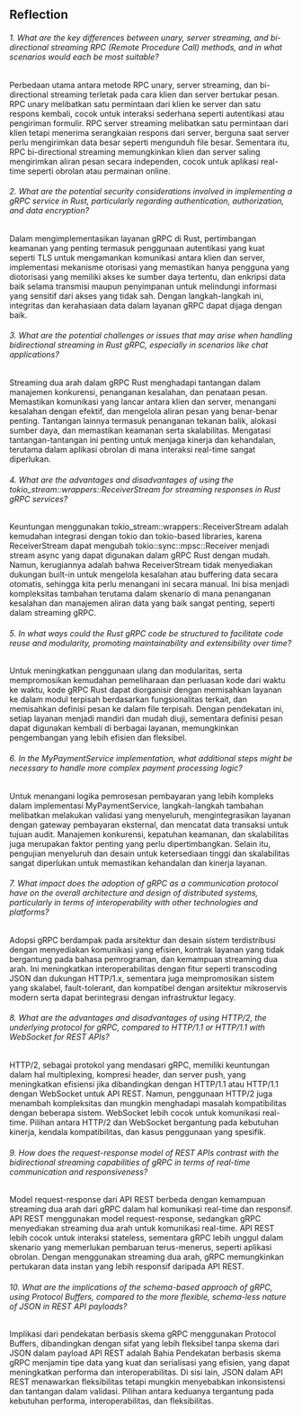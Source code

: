 ## Reflection
###### 1. What are the key differences between unary, server streaming, and bi-directional streaming RPC (Remote Procedure Call) methods, and in what scenarios would each be most suitable?
Perbedaan utama antara metode RPC unary, server streaming, dan bi-directional streaming terletak pada cara klien dan server bertukar pesan. RPC unary melibatkan satu permintaan dari klien ke server dan satu respons kembali, cocok untuk interaksi sederhana seperti autentikasi atau pengiriman formulir. RPC server streaming melibatkan satu permintaan dari klien tetapi menerima serangkaian respons dari server, berguna saat server perlu mengirimkan data besar seperti mengunduh file besar. Sementara itu, RPC bi-directional streaming memungkinkan klien dan server saling mengirimkan aliran pesan secara independen, cocok untuk aplikasi real-time seperti obrolan atau permainan online.

###### 2. What are the potential security considerations involved in implementing a gRPC service in Rust, particularly regarding authentication, authorization, and data encryption?
Dalam mengimplementasikan layanan gRPC di Rust, pertimbangan keamanan yang penting termasuk penggunaan autentikasi yang kuat seperti TLS untuk mengamankan komunikasi antara klien dan server, implementasi mekanisme otorisasi yang memastikan hanya pengguna yang diotorisasi yang memiliki akses ke sumber daya tertentu, dan enkripsi data baik selama transmisi maupun penyimpanan untuk melindungi informasi yang sensitif dari akses yang tidak sah. Dengan langkah-langkah ini, integritas dan kerahasiaan data dalam layanan gRPC dapat dijaga dengan baik.

###### 3. What are the potential challenges or issues that may arise when handling bidirectional streaming in Rust gRPC, especially in scenarios like chat applications?
Streaming dua arah dalam gRPC Rust menghadapi tantangan dalam manajemen konkurensi, penanganan kesalahan, dan penataan pesan. Memastikan komunikasi yang lancar antara klien dan server, menangani kesalahan dengan efektif, dan mengelola aliran pesan yang benar-benar penting. Tantangan lainnya termasuk penanganan tekanan balik, alokasi sumber daya, dan memastikan keamanan serta skalabilitas. Mengatasi tantangan-tantangan ini penting untuk menjaga kinerja dan kehandalan, terutama dalam aplikasi obrolan di mana interaksi real-time sangat diperlukan.

###### 4. What are the advantages and disadvantages of using the tokio_stream::wrappers::ReceiverStream for streaming responses in Rust gRPC services?
Keuntungan menggunakan tokio_stream::wrappers::ReceiverStream adalah kemudahan integrasi dengan tokio dan tokio-based libraries, karena ReceiverStream dapat mengubah tokio::sync::mpsc::Receiver menjadi stream async yang dapat digunakan dalam gRPC Rust dengan mudah. Namun, kerugiannya adalah bahwa ReceiverStream tidak menyediakan dukungan built-in untuk mengelola kesalahan atau buffering data secara otomatis, sehingga kita perlu menangani ini secara manual. Ini bisa menjadi kompleksitas tambahan terutama dalam skenario di mana penanganan kesalahan dan manajemen aliran data yang baik sangat penting, seperti dalam streaming gRPC.

###### 5. In what ways could the Rust gRPC code be structured to facilitate code reuse and modularity, promoting maintainability and extensibility over time?
Untuk meningkatkan penggunaan ulang dan modularitas, serta mempromosikan kemudahan pemeliharaan dan perluasan kode dari waktu ke waktu, kode gRPC Rust dapat diorganisir dengan memisahkan layanan ke dalam modul terpisah berdasarkan fungsionalitas terkait, dan memisahkan definisi pesan ke dalam file terpisah. Dengan pendekatan ini, setiap layanan menjadi mandiri dan mudah diuji, sementara definisi pesan dapat digunakan kembali di berbagai layanan, memungkinkan pengembangan yang lebih efisien dan fleksibel.

###### 6. In the MyPaymentService implementation, what additional steps might be necessary to handle more complex payment processing logic?
Untuk menangani logika pemrosesan pembayaran yang lebih kompleks dalam implementasi MyPaymentService, langkah-langkah tambahan melibatkan melakukan validasi yang menyeluruh, mengintegrasikan layanan dengan gateway pembayaran eksternal, dan mencatat data transaksi untuk tujuan audit. Manajemen konkurensi, kepatuhan keamanan, dan skalabilitas juga merupakan faktor penting yang perlu dipertimbangkan. Selain itu, pengujian menyeluruh dan desain untuk ketersediaan tinggi dan skalabilitas sangat diperlukan untuk memastikan kehandalan dan kinerja layanan.

###### 7. What impact does the adoption of gRPC as a communication protocol have on the overall architecture and design of distributed systems, particularly in terms of interoperability with other technologies and platforms?
Adopsi gRPC berdampak pada arsitektur dan desain sistem terdistribusi dengan menyediakan komunikasi yang efisien, kontrak layanan yang tidak bergantung pada bahasa pemrograman, dan kemampuan streaming dua arah. Ini meningkatkan interoperabilitas dengan fitur seperti transcoding JSON dan dukungan HTTP/1.x, sementara juga mempromosikan sistem yang skalabel, fault-tolerant, dan kompatibel dengan arsitektur mikroservis modern serta dapat berintegrasi dengan infrastruktur legacy.

###### 8. What are the advantages and disadvantages of using HTTP/2, the underlying protocol for gRPC, compared to HTTP/1.1 or HTTP/1.1 with WebSocket for REST APIs?
HTTP/2, sebagai protokol yang mendasari gRPC, memiliki keuntungan dalam hal multiplexing, kompresi header, dan server push, yang meningkatkan efisiensi jika dibandingkan dengan HTTP/1.1 atau HTTP/1.1 dengan WebSocket untuk API REST. Namun, penggunaan HTTP/2 juga menambah kompleksitas dan mungkin menghadapi masalah kompatibilitas dengan beberapa sistem. WebSocket lebih cocok untuk komunikasi real-time. Pilihan antara HTTP/2 dan WebSocket bergantung pada kebutuhan kinerja, kendala kompatibilitas, dan kasus penggunaan yang spesifik.

###### 9. How does the request-response model of REST APIs contrast with the bidirectional streaming capabilities of gRPC in terms of real-time communication and responsiveness?
Model request-response dari API REST berbeda dengan kemampuan streaming dua arah dari gRPC dalam hal komunikasi real-time dan responsif. API REST menggunakan model request-response, sedangkan gRPC menyediakan streaming dua arah untuk komunikasi real-time. API REST lebih cocok untuk interaksi stateless, sementara gRPC lebih unggul dalam skenario yang memerlukan pembaruan terus-menerus, seperti aplikasi obrolan. Dengan menggunakan streaming dua arah, gRPC memungkinkan pertukaran data instan yang lebih responsif daripada API REST.

###### 10. What are the implications of the schema-based approach of gRPC, using Protocol Buffers, compared to the more flexible, schema-less nature of JSON in REST API payloads?
Implikasi dari pendekatan berbasis skema gRPC menggunakan Protocol Buffers, dibandingkan dengan sifat yang lebih fleksibel tanpa skema dari JSON dalam payload API REST adalah Bahia Pendekatan berbasis skema gRPC menjamin tipe data yang kuat dan serialisasi yang efisien, yang dapat meningkatkan performa dan interoperabilitas. Di sisi lain, JSON dalam API REST menawarkan fleksibilitas tetapi mungkin menyebabkan inkonsistensi dan tantangan dalam validasi. Pilihan antara keduanya tergantung pada kebutuhan performa, interoperabilitas, dan fleksibilitas.

